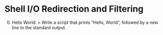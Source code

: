 # Shell I/O Redirection and Filtering
0. Hello World: > Write a script that prints “Hello, World”, followed by a new line to the standard output. 
